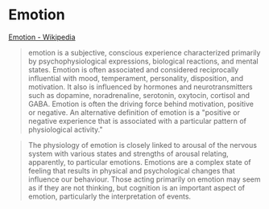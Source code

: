 # Emotion

[Emotion - Wikipedia](https://en.wikipedia.org/wiki/Emotion)

> emotion is a subjective, conscious experience characterized primarily by psychophysiological expressions, biological reactions, and mental states. Emotion is often associated and considered reciprocally influential with mood, temperament, personality, disposition, and motivation. It also is influenced by hormones and neurotransmitters such as dopamine, noradrenaline, serotonin, oxytocin, cortisol and GABA. Emotion is often the driving force behind motivation, positive or negative. An alternative definition of emotion is a "positive or negative experience that is associated with a particular pattern of physiological activity."

> The physiology of emotion is closely linked to arousal of the nervous system with various states and strengths of arousal relating, apparently, to particular emotions. Emotions are a complex state of feeling that results in physical and psychological changes that influence our behaviour. Those acting primarily on emotion may seem as if they are not thinking, but cognition is an important aspect of emotion, particularly the interpretation of events.
